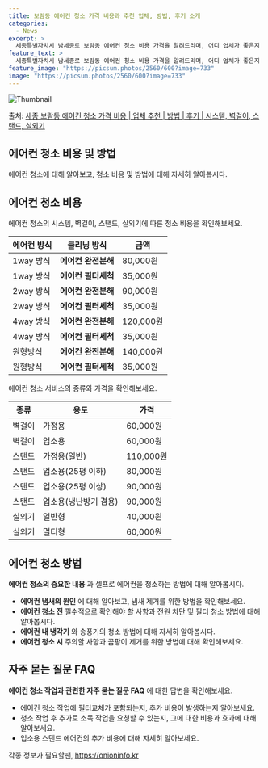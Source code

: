 ```yaml
---
title: 보람동 에어컨 청소 가격 비용과 추천 업체, 방법, 후기 소개
categories:
  - News
excerpt: >
  세종특별자치시 남세종로 보람동 에어컨 청소 비용 가격을 알려드리며, 어디 업체가 좋은지 후기를 통해 알아보겠습니다. 현재 글에서는 시스템, 벽걸이, 스탠드, 실외기 각각에 대해 청소 비용이 나와 있으니 참고하시면 되겠습니다. 에어컨 분해 청소 방법 보기 👈 클릭셀프 에어컨 청소 방법 보기👈 클릭남세종로 보람동 에어컨 청소 비용시스템에어컨 방식클리닝방식금액1way 방식에어컨 완전분해80,000원1way 방식에어컨 필터세척35,000원2way 방식에어컨 완전분해90,000원2way 방식에어컨 필터세척35,000원4way 방식에어컨 완전분해120,000원4way 방식에어컨 필터세척35,000원원형방식에어컨 완전분해140,000원원형방식에어컨 필터세척35,000원에어컨 청소 견적 샘플 보기 👈 클릭에어컨 냄새의..
feature_text: >
  세종특별자치시 남세종로 보람동 에어컨 청소 비용 가격을 알려드리며, 어디 업체가 좋은지 후기를 통해 알아보겠습니다. 현재 글에서는 시스템, 벽걸이, 스탠드, 실외기 각각에 대해 청소 비용이 나와 있으니 참고하시면 되겠습니다. 에어컨 분해 청소 방법 보기 👈 클릭셀프 에어컨 청소 방법 보기👈 클릭남세종로 보람동 에어컨 청소 비용시스템에어컨 방식클리닝방식금액1way 방식에어컨 완전분해80,000원1way 방식에어컨 필터세척35,000원2way 방식에어컨 완전분해90,000원2way 방식에어컨 필터세척35,000원4way 방식에어컨 완전분해120,000원4way 방식에어컨 필터세척35,000원원형방식에어컨 완전분해140,000원원형방식에어컨 필터세척35,000원에어컨 청소 견적 샘플 보기 👈 클릭에어컨 냄새의..
feature_image: "https://picsum.photos/2560/600?image=733"
image: "https://picsum.photos/2560/600?image=733"
---
```


![Thumbnail](https://img1.daumcdn.net/thumb/R800x0/?scode=mtistory2&fname=https%3A%2F%2Fblog.kakaocdn.net%2Fdn%2Fbfx4qR%2FbtsHwynnodH%2FSsGrLok5y4IE37pytZPEK0%2Fimg.webp)

<p>출처: <a href="https://onioninfo.kr/entry/%EC%84%B8%EC%A2%85-%EB%B3%B4%EB%9E%8C%EB%8F%99-%EC%97%90%EC%96%B4%EC%BB%A8-%EC%B2%AD%EC%86%8C-%EA%B0%80%EA%B2%A9-%EB%B9%84%EC%9A%A9-%EC%97%85%EC%B2%B4-%EC%B6%94%EC%B2%9C-%EB%B0%A9%EB%B2%95-%ED%9B%84%EA%B8%B0-%EC%8B%9C%EC%8A%A4%ED%85%9C-%EB%B2%BD%EA%B1%B8%EC%9D%B4-%EC%8A%A4%ED%83%A0%EB%93%9C-%EC%8B%A4%EC%99%B8%EA%B8%B0-1" rel="dofollow">세종 보람동 에어컨 청소 가격 비용 | 업체 추천 | 방법 | 후기 | 시스템, 벽걸이, 스탠드, 실외기</a> </p>

## 에어컨 청소 비용 및 방법

에어컨 청소에 대해 알아보고, 청소 비용 및 방법에 대해 자세히 알아봅시다.

## 에어컨 청소 비용

에어컨 청소의 시스템, 벽걸이, 스탠드, 실외기에 따른 청소 비용을 확인해보세요.

**에어컨 방식** | **클리닝 방식** | **금액**  
---|---|---  
1way 방식 | **에어컨 완전분해** | 80,000원  
1way 방식 | **에어컨 필터세척** | 35,000원  
2way 방식 | **에어컨 완전분해** | 90,000원  
2way 방식 | **에어컨 필터세척** | 35,000원  
4way 방식 | **에어컨 완전분해** | 120,000원  
4way 방식 | **에어컨 필터세척** | 35,000원  
원형방식 | **에어컨 완전분해** | 140,000원  
원형방식 | **에어컨 필터세척** | 35,000원  
  
에어컨 청소 서비스의 종류와 가격을 확인해보세요.

**종류** | **용도** | **가격**  
---|---|---  
벽걸이 | 가정용 | 60,000원  
벽걸이 | 업소용 | 60,000원  
스탠드 | 가정용(일반) | 110,000원  
스탠드 | 업소용(25평 이하) | 80,000원  
스탠드 | 업소용(25평 이상) | 90,000원  
스탠드 | 업소용(냉난방기 겸용) | 90,000원  
실외기 | 일반형 | 40,000원  
실외기 | 멀티형 | 60,000원  
  
## 에어컨 청소 방법

**에어컨 청소의 중요한 내용** 과 셀프로 에어컨을 청소하는 방법에 대해 알아봅시다.

  * **에어컨 냄새의 원인** 에 대해 알아보고, 냄새 제거를 위한 방법을 확인해보세요.
  * **에어컨 청소 전** 필수적으로 확인해야 할 사항과 전원 차단 및 필터 청소 방법에 대해 알아봅시다.
  * **에어컨 내 냉각기** 와 송풍기의 청소 방법에 대해 자세히 알아봅시다.
  * **에어컨 청소 시** 주의할 사항과 곰팡이 제거를 위한 방법에 대해 확인해보세요.

## 자주 묻는 질문 FAQ

**에어컨 청소 작업과 관련한 자주 묻는 질문 FAQ** 에 대한 답변을 확인해보세요.

  * 에어컨 청소 작업에 필터교체가 포함되는지, 추가 비용이 발생하는지 알아보세요.
  * 청소 작업 후 추가로 소독 작업을 요청할 수 있는지, 그에 대한 비용과 효과에 대해 알아보세요.
  * 업소용 스탠드 에어컨의 추가 비용에 대해 자세히 알아보세요.

 

각종 정보가 필요할땐, <a href="https://onioninfo.kr" rel="dofollow">https://onioninfo.kr</a>


